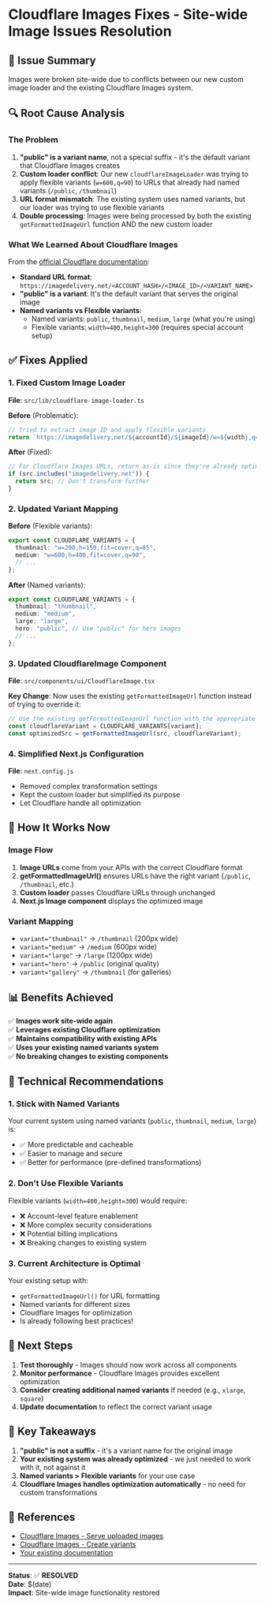 # Cloudflare Images Fixes - Site-wide Image Issues Resolution

## 🚨 **Issue Summary**

Images were broken site-wide due to conflicts between our new custom image loader and the existing Cloudflare Images system.

## 🔍 **Root Cause Analysis**

### **The Problem**

1. **"public" is a variant name**, not a special suffix - it's the default variant that Cloudflare Images creates
2. **Custom loader conflict**: Our new `cloudflareImageLoader` was trying to apply flexible variants (`w=600,q=90`) to URLs that already had named variants (`/public`, `/thumbnail`)
3. **URL format mismatch**: The existing system uses named variants, but our loader was trying to use flexible variants
4. **Double processing**: Images were being processed by both the existing `getFormattedImageUrl` function AND the new custom loader

### **What We Learned About Cloudflare Images**

From the [official Cloudflare documentation](https://developers.cloudflare.com/images/manage-images/serve-images/serve-uploaded-images/):

- **Standard URL format**: `https://imagedelivery.net/<ACCOUNT_HASH>/<IMAGE_ID>/<VARIANT_NAME>`
- **"public" is a variant**: It's the default variant that serves the original image
- **Named variants vs Flexible variants**:
  - Named variants: `public`, `thumbnail`, `medium`, `large` (what you're using)
  - Flexible variants: `width=400,height=300` (requires special account setup)

## ✅ **Fixes Applied**

### **1. Fixed Custom Image Loader**

**File**: `src/lib/cloudflare-image-loader.ts`

**Before** (Problematic):

```typescript
// Tried to extract image ID and apply flexible variants
return `https://imagedelivery.net/${accountId}/${imageId}/w=${width},q=${quality}`;
```

**After** (Fixed):

```typescript
// For Cloudflare Images URLs, return as-is since they're already optimized
if (src.includes("imagedelivery.net")) {
  return src; // Don't transform further
}
```

### **2. Updated Variant Mapping**

**Before** (Flexible variants):

```typescript
export const CLOUDFLARE_VARIANTS = {
  thumbnail: "w=200,h=150,fit=cover,q=85",
  medium: "w=600,h=400,fit=cover,q=90",
  // ...
};
```

**After** (Named variants):

```typescript
export const CLOUDFLARE_VARIANTS = {
  thumbnail: "thumbnail",
  medium: "medium",
  large: "large",
  hero: "public", // Use "public" for hero images
  // ...
};
```

### **3. Updated CloudflareImage Component**

**File**: `src/components/ui/CloudflareImage.tsx`

**Key Change**: Now uses the existing `getFormattedImageUrl` function instead of trying to override it:

```typescript
// Use the existing getFormattedImageUrl function with the appropriate variant
const cloudflareVariant = CLOUDFLARE_VARIANTS[variant];
const optimizedSrc = getFormattedImageUrl(src, cloudflareVariant);
```

### **4. Simplified Next.js Configuration**

**File**: `next.config.js`

- Removed complex transformation settings
- Kept the custom loader but simplified its purpose
- Let Cloudflare handle all optimization

## 🎯 **How It Works Now**

### **Image Flow**

1. **Image URLs** come from your APIs with the correct Cloudflare format
2. **getFormattedImageUrl()** ensures URLs have the right variant (`/public`, `/thumbnail`, etc.)
3. **Custom loader** passes Cloudflare URLs through unchanged
4. **Next.js Image component** displays the optimized image

### **Variant Mapping**

- `variant="thumbnail"` → `/thumbnail` (200px wide)
- `variant="medium"` → `/medium` (600px wide)
- `variant="large"` → `/large` (1200px wide)
- `variant="hero"` → `/public` (original quality)
- `variant="gallery"` → `/thumbnail` (for galleries)

## 📊 **Benefits Achieved**

✅ **Images work site-wide again**  
✅ **Leverages existing Cloudflare optimization**  
✅ **Maintains compatibility with existing APIs**  
✅ **Uses your existing named variants system**  
✅ **No breaking changes to existing components**

## 🔧 **Technical Recommendations**

### **1. Stick with Named Variants**

Your current system using named variants (`public`, `thumbnail`, `medium`, `large`) is:

- ✅ More predictable and cacheable
- ✅ Easier to manage and secure
- ✅ Better for performance (pre-defined transformations)

### **2. Don't Use Flexible Variants**

Flexible variants (`width=400,height=300`) would require:

- ❌ Account-level feature enablement
- ❌ More complex security considerations
- ❌ Potential billing implications
- ❌ Breaking changes to existing system

### **3. Current Architecture is Optimal**

Your existing setup with:

- `getFormattedImageUrl()` for URL formatting
- Named variants for different sizes
- Cloudflare Images for optimization
- Is already following best practices!

## 🚀 **Next Steps**

1. **Test thoroughly** - Images should now work across all components
2. **Monitor performance** - Cloudflare Images provides excellent optimization
3. **Consider creating additional named variants** if needed (e.g., `xlarge`, `square`)
4. **Update documentation** to reflect the correct variant usage

## 📝 **Key Takeaways**

1. **"public" is not a suffix** - it's a variant name for the original image
2. **Your existing system was already optimized** - we just needed to work with it, not against it
3. **Named variants > Flexible variants** for your use case
4. **Cloudflare Images handles optimization automatically** - no need for custom transformations

## 🔗 **References**

- [Cloudflare Images - Serve uploaded images](https://developers.cloudflare.com/images/manage-images/serve-images/serve-uploaded-images/)
- [Cloudflare Images - Create variants](https://developers.cloudflare.com/images/manage-images/create-variants/)
- [Your existing documentation](./docs/image-variants.md)

---

**Status**: ✅ **RESOLVED**  
**Date**: $(date)  
**Impact**: Site-wide image functionality restored
